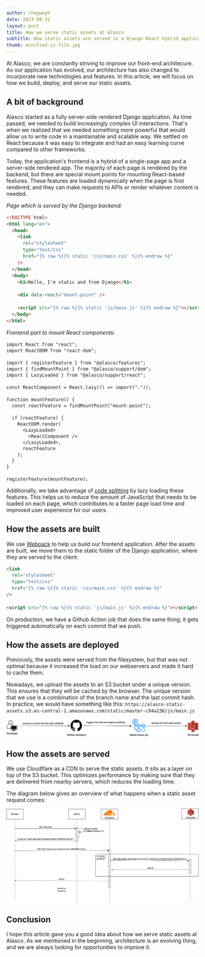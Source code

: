 ```yaml
---
author: chagweyh
date: 2023-08-31
layout: post
title: How we serve static assets at Alasco
subtitle: How static assets are served in a Django React hybrid application.
thumb: minified-js-file.jpg
---
```


At Alasco, we are constantly striving to improve our front-end architecure. As our application has evolved, our architecture has also changed to incorporate new technologies and features. In this article, we will focus on how we build, deploy, and serve our static assets.

## A bit of background

Alasco started as a fully server-side rendered Django application. As time passed, we needed to build increasingly complex UI interactions. That's when we realized that we needed something more powerful that would allow us to write code in a maintainable and scalable way. We settled on React because it was easy to integrate and had an easy learning curve compared to other frameworks.

Today, the application's frontend is a hybrid of a single-page app and a server-side rendered app. The majority of each page is rendered by the backend, but there are special mount points for mounting React-based features. These features are loaded dynamically when the page is first rendered, and they can make requests to APIs or render whatever content is needed.

_Page which is served by the Django backend:_

```html
<!DOCTYPE html>
<html lang="en">
  <head>
    <link
      rel="stylesheet"
      type="text/css"
      href="{% raw %}{% static 'css/main.css' %}{% endraw %}"
    />
  </head>
  <body>
    <h1>Hello, I'm static and from Django</h1>

    <div data-react="mount-point" />

    <script src="{% raw %}{% static 'js/main.js' %}{% endraw %}"></script>
  </body>
</html>
```

_Frontend part to mount React components:_

```tsx
import React from "react";
import ReactDOM from "react-dom";

import { registerFeature } from "@alasco/features";
import { findMountPoint } from "@alasco/support/dom";
import { LazyLoaded } from "@alasco/support/react";

const ReactComponent = React.lazy(() => import("."));

function mountFeature() {
  const reactFeature = findMountPoint("mount-point");

  if (reactFeature) {
    ReactDOM.render(
      <LazyLoaded>
        <ReactComponent />
      </LazyLoaded>,
      reactFeature
    );
  }
}

registerFeature(mountFeature);
```

Additionally, we take advantage of [code splitting](https://developer.mozilla.org/en-US/docs/Glossary/Code_splitting) by lazy loading these features. This helps us to reduce the amount of JavaScript that needs to be loaded on each page, which contributes to a faster page load time and improved user experience for our users.

## How the assets are built

We use [Webpack](https://webpack.js.org/) to help us build our frontend application. After the assets are built, we move them to the static folder of the Django application, where they are served to the client:

```html
<link
  rel="stylesheet"
  type="text/css"
  href="{% raw %}{% static 'css/main.css' %}{% endraw %}"
/>

<script src="{% raw %}{% static 'js/main.js' %}{% endraw %}"></script>
```

On production, we have a Github Action job that does the same thing; it gets triggered automatically on each commit that we push.

## How the assets are deployed

Previously, the assets were served from the filesystem, but that was not optimal because it increased the load on our webservers and made it hard to cache them.

Nowadays, we upload the assets to an S3 bucket under a unique version. This ensures that they will be cached by the browser. The unique version that we use is a combination of the branch name and the last commit hash. In practice, we would have something like this: `https://alasco-static-assets.s3.eu-central-1.amazonaws.com/static/master-c94a236/js/main.js`

![The static assets build process](/assets/images/how-we-serve-static-assets/build-process-static-assets.png)

## How the assets are served

We use Cloudflare as a CDN to serve the static assets. It sits as a layer on top of the S3 bucket. This optimizes performance by making sure that they are delivered from nearby servers, which reduces the loading time.

The diagram below gives an overview of what happens when a static asset request comes:

![The static assets workflow](/assets/images/how-we-serve-static-assets/static-assets-workflow.png)

## Conclusion

I hope this article gave you a good idea about how we serve static assets at Alasco. As we mentioned in the beginning, architecture is an evolving thing, and we are always looking for opportunities to improve it.
